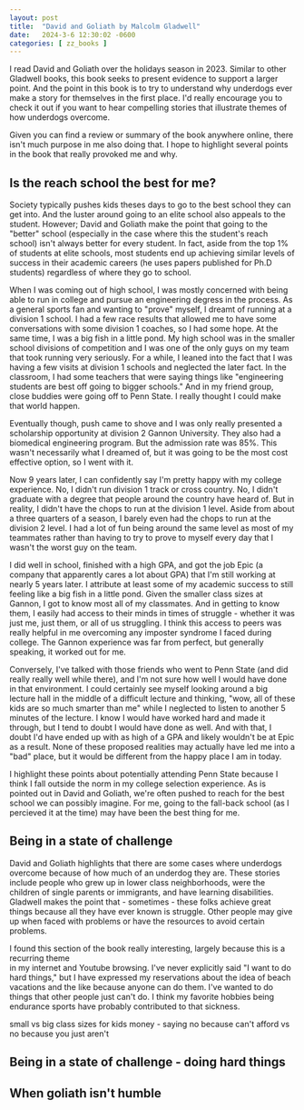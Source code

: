 ```yaml
---
layout: post
title:  "David and Goliath by Malcolm Gladwell"
date:   2024-3-6 12:30:02 -0600
categories: [ zz_books ]
---
```


I read David and Goliath over the holidays season 
in 2023. Similar to other Gladwell books, this book
seeks to present evidence to support a larger point.
And the point in this book is to try to 
understand why underdogs ever make a story for 
themselves in the first place. I'd really encourage
you to check it out if you want to hear compelling
stories that illustrate themes of how underdogs 
overcome.

Given you can find a review or summary of the book
anywhere online, there isn't much purpose in me
also doing that. I hope to highlight several points
in the book that really provoked me and why.

## Is the reach school the best for me?
Society typically pushes kids theses days to go to
the best school they can get into. And the luster
around going to an elite school also appeals to the
student. However; David and Goliath make the 
point that going to the "better" school (especially
in the case where this the student's reach school)
isn't always better for every student. In fact, 
aside from the top 1% of students at elite schools,
most students end up achieving similar levels of
success in their academic careers (he uses papers
published for Ph.D students) regardless of where
they go to school.

When I was coming out of high school, I was mostly
concerned with being able to run in college and
pursue an engineering degress in the process. 
As a general sports fan and wanting to "prove" 
myself, I dreamt of running at a division 1 school.
I had a few race results that allowed me to have
some conversations with some division 1 coaches,
so I had some hope. At the same time, I was a 
big fish in a little pond. My high school was in the
smaller school divisions of competition and I was 
one of the only guys on my team that took running
very seriously. For a while, I leaned into the fact
that I was having a few visits at division 1 schools
and neglected the later fact. In the classroom, I had
some teachers that were saying things like "engineering
students are best off going to bigger schools." And in 
my friend group, close buddies were going off to Penn
State. I really thought I could make that world happen.

Eventually though, push came to
shove and I was only really presented a scholarship
opportunity at division 2 Gannon University. They also had a 
biomedical engineering program. But the admission rate
was 85%. This wasn't necessarily what I dreamed of, but 
it was going to be the most cost effective option, so I 
went with it. 

Now 9 years later, I can confidently say I'm pretty happy
with my college experience. No, I didn't run division 1 
track or cross country. No, I didn't graduate with a degree
that people around the country have heard of. But in 
reality, I didn't have the chops to run at the division 1
level. Aside from about a three quarters of a season, I 
barely even had the chops to run at the division 2 level. 
I had a lot of fun being around the same level as most of
my teammates rather than having to try to prove to myself
every day that I wasn't the worst guy on the team.

I did well in school, finished with a high GPA, and got
the job Epic (a company that apparently cares a lot 
about GPA) that I'm still working at nearly 5 years later. 
I attribute at least some of my academic success to 
still feeling like a big fish in a little pond. Given the
smaller class sizes at Gannon, I got to know most all of 
my classmates. And in getting to know them, I easily
had access to their minds in times of struggle - whether
it was just me, just them, or all of us struggling. I
think this access to peers was really helpful in me
overcoming any imposter syndrome I faced during college.
The Gannon experience was far from perfect, but generally
speaking, it worked out for me.

Conversely, I've talked with those friends who went to Penn 
State (and did really really well while there), and I'm not 
sure how well I would have done in that environment. 
I could certainly see myself looking around a big lecture hall
in the middle of a difficult lecture and thinking, "wow, 
all of these kids are so much smarter than me" while I neglected
to listen to another 5 minutes of the lecture. I know I would
have worked hard and made it through, but I tend to doubt
I would have done as well. And with that, I doubt I'd have 
ended up with as high of a GPA and likely wouldn't be at Epic
as a result. None of these proposed
realities may actually have led me into a "bad" place, but it
would be different from the happy place I am in today. 

I highlight these points about potentially attending Penn
State because I think I fall outside the norm
in my college selection experience. As is pointed out in
David and Goliath, we're often pushed to reach for the
best school we can possibly imagine. For me, going to the
fall-back school (as I percieved it at the time) may have
been the best thing for me.

## Being in a state of challenge
David and Goliath highlights that there are some cases
where underdogs overcome because of how much of an 
underdog they are. These stories include people who 
grew up in lower class neighborhoods, were the children
of single parents or immigrants, and have learning
disabilities. Gladwell makes the point that - sometimes -
these folks achieve great things because all they have
ever known is struggle. Other people may give up when
faced with problems or have the resources to avoid 
certain problems. 

I found this section of the book really interesting, 
largely because this is a recurring theme  
in my internet and Youtube browsing. I've never 
explicitly said "I want to do hard things," but I have
expressed my reservations about the idea of beach vacations 
and the like because anyone can do them. I've wanted to do 
things that other people just can't do. I think my favorite
hobbies being endurance sports have probably contributed
to that sickness.

small vs big class sizes for kids
money - saying no because can't afford vs no because you just aren't


## Being in a state of challenge - doing hard things

## When goliath isn't humble
